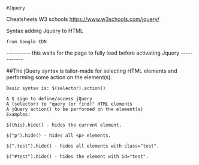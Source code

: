 	#Jquery
Cheatsheets 
W3 schools https://www.w3schools.com/jquery/



Syntax 
	adding Jquery to HTML
	<head>
      <script src="jquery-3.1.1.min.js"></script>
    </head>

    from Google CDN
<head>
 		<script src="https://ajax.googleapis.com/ajax/libs/jquery/3.1.1/jquery.min.js"></script>
</head>
----------
this waits for the page to fully load before activating Jquery
<script>
	  $(document).ready(function() {});
</script>
------------


##The jQuery syntax is tailor-made for selecting HTML elements and performing some action on the element(s).

	Basic syntax is: $(selector).action()

	A $ sign to define/access jQuery
	A (selector) to "query (or find)" HTML elements
	A jQuery action() to be performed on the element(s)
	Examples:

	$(this).hide() - hides the current element.

	$("p").hide() - hides all <p> elements.

	$(".test").hide() - hides all elements with class="test".

	$("#test").hide() - hides the element with id="test".